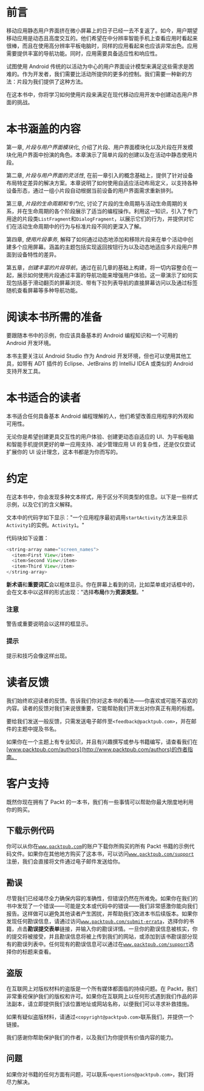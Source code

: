 # 前言

移动应用静态用户界面挤在微小屏幕上的日子已经一去不复返了。如今，用户期望移动应用是动态且高度交互的。他们希望在中分辨率智能手机上查看应用时看起来很棒，而且在使用高分辨率平板电脑时，同样的应用看起来也应该非常出色。应用需要提供丰富的导航功能。同时，应用需要具备适应性和响应性。

试图使用 Android 传统的以活动为中心的用户界面设计模型来满足这些需求是困难的。作为开发者，我们需要比活动所提供的更多的控制。我们需要一种新的方法：片段为我们提供了这种方法。

在这本书中，你将学习如何使用片段来满足在现代移动应用开发中创建动态用户界面的挑战。

# 本书涵盖的内容

第一章, *片段与用户界面模块化*, 介绍了片段、用户界面模块化以及片段在开发模块化用户界面中扮演的角色。本章演示了简单片段的创建以及在活动中静态使用片段。

第二章, *片段与用户界面的灵活性*, 在前一章引入的概念基础上，提供了针对设备布局特定差异的解决方案。本章说明了如何使用自适应活动布局定义，以支持各种设备形态，通过一组小片段自动根据当前设备的用户界面需求重新排列。

第三章, *片段的生命周期和专门化*, 讨论了片段的生命周期与活动生命周期的关系，并在生命周期的各个阶段展示了适当的编程操作。利用这一知识，引入了专门用途的片段类`ListFragment`和`DialogFragment`，以展示它们的行为，并提供对它们在活动生命周期中的行为与标准片段不同的更深入了解。

第四章, *使用片段事务*, 解释了如何通过动态地添加和移除片段来在单个活动中创建多个应用屏幕。涵盖的主题包括实现返回按钮行为以及动态地适应多片段用户界面到设备特性的差异。

第五章，*创建丰富的片段导航*，通过在前几章的基础上构建，将一切内容整合在一起，展示如何使用片段通过丰富的导航功能来增强用户体验。这一章演示了如何实现包括基于滑动翻页的屏幕浏览、带有下拉列表导航的直接屏幕访问以及通过标签随机查看屏幕等多种导航功能。

# 阅读本书所需的准备

要跟随本书中的示例，你应该具备基本的 Android 编程知识和一个可用的 Android 开发环境。

本书主要关注以 Android Studio 作为 Android 开发环境，但也可以使用其他工具，如带有 ADT 插件的 Eclipse、JetBrains 的 IntelliJ IDEA 或类似的 Android 支持开发工具。

# 本书适合的读者

本书适合任何具备基本 Android 编程理解的人，他们希望改善应用程序的外观和可用性。

无论你是希望创建更具交互性的用户体验、创建更动态自适应的 UI、为平板电脑和智能手机提供更好的单一应用支持、减少管理应用 UI 的复杂性，还是仅仅尝试扩展你的 UI 设计理念，这本书都是为你而写的。

# 约定

在这本书中，你会发现多种文本样式，用于区分不同类型的信息。以下是一些样式示例，以及它们的含义解释。

文本中的代码字如下显示："一个应用程序最初调用`startActivity`方法来显示`Activity1`的实例。`Activity1`。"

代码块如下设置：

```java
<string-array name="screen_names">
  <item>First View</item>
  <item>Second View</item>
  <item>Third View</item>
</string-array>
```

**新术语**和**重要词汇**会以粗体显示。你在屏幕上看到的词，比如菜单或对话框中的，会在文本中以这样的形式出现："选择**布局**作为**资源类型**。"

### 注意

警告或重要说明会以这样的框显示。

### 提示

提示和技巧会像这样出现。

# 读者反馈

我们始终欢迎读者的反馈。告诉我们你对这本书的看法——你喜欢或可能不喜欢的内容。读者的反馈对我们来说很重要，它能帮助我们开发出对你真正有用的标题。

要给我们发送一般反馈，只需发送电子邮件至`<feedback@packtpub.com>`，并在邮件的主题中提及书名。

如果你在一个主题上有专业知识，并且有兴趣撰写或参与书籍编写，请查看我们在[www.packtpub.com/authors](http://www.packtpub.com/authors)的作者指南。

# 客户支持

既然你现在拥有了 Packt 的一本书，我们有一些事情可以帮助你最大限度地利用你的购买。

## 下载示例代码

你可以从你在[`www.packtpub.com`](http://www.packtpub.com)的账户下载你所购买的所有 Packt 书籍的示例代码文件。如果你在其他地方购买了这本书，可以访问[`www.packtpub.com/support`](http://www.packtpub.com/support)注册，我们会直接将文件通过电子邮件发送给你。

## 勘误

尽管我们已经竭尽全力确保内容的准确性，但错误仍然在所难免。如果你在我们的书中发现了一个错误——可能是文本或代码中的错误——我们非常感激你能向我们报告。这样做可以避免其他读者产生困扰，并帮助我们改进本书后续版本。如果你发现任何勘误信息，请通过访问[`www.packtpub.com/submit-errata`](http://www.packtpub.com/submit-errata)，选择你的书籍，点击**勘误提交表单**链接，并输入你的勘误详情。一旦你的勘误信息被核实，你的提交将被接受，并且勘误信息将被上传到我们的网站，或添加到该书勘误部分现有的勘误列表中。任何现有的勘误信息可以通过在[`www.packtpub.com/support`](http://www.packtpub.com/support)选择你的标题来查看。

## 盗版

在互联网上对版权材料的盗版是一个所有媒体都面临的持续问题。在 Packt，我们非常重视保护我们的版权和许可。如果你在互联网上以任何形式遇到我们作品的非法副本，请立即提供我们该位置地址或网站名称，以便我们可以寻求补救措施。

如果有疑似盗版材料，请通过`<copyright@packtpub.com>`联系我们，并提供一个链接。

我们感谢你帮助保护我们的作者，以及我们为你提供有价值内容的能力。

## 问题

如果你对书籍的任何方面有问题，可以联系`<questions@packtpub.com>`，我们将尽力解决。
